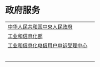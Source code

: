 # 政府服务



|                                                              |      |
| ------------------------------------------------------------ | ---- |
| [中华人民共和国中央人民政府](http://www.gov.cn/)             |      |
| [工业和信息化部](http://beian.miit.gov.cn/)                  |      |
| [工业和信息化电信用户申诉受理中心](https://dxss.miit.gov.cn/) |      |
| []()                                                         |      |
| []()                                                         |      |
| []()                                                         |      |
| []()                                                         |      |
| []()                                                         |      |
| []()                                                         |      |

